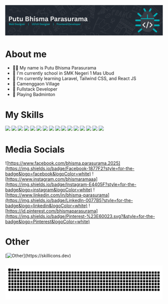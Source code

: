 <!--
**bhismaparasurama/bhismaparasurama** is a ✨ _special_ ✨ repository because its `README.md` (this file) appears on your GitHub profile.

Here are some ideas to get you started:

- 🔭 I’m currently working on ...
- 🌱 I’m currently learning ...
- 👯 I’m looking to collaborate on ...
- 🤔 I’m looking for help with ...
- 💬 Ask me about ...
- 📫 How to reach me: ...
- 😄 Pronouns: ...
- ⚡ Fun fact: ...
-->

<img src="./img/header_github.png">

# About me
- 🧑‍💻 My name is Putu Bhisma Parasurama
- 🏫 I'm currently school in SMK Negeri 1 Mas Ubud
- 🍃 I'm currently learning Laravel, Tailwind CSS, and React JS
- 📍 Camenggaon Village  
- 🚀 Fullstack Developer 
- 🏸 Playing Badminton

# My Skills
<div>
    <img src="https://img.shields.io/badge/MySQL-005C84?style=for-the-badge&logo=mysql&logoColor=white" />
    <img src="https://img.shields.io/badge/phpmyadmin-6C78AF?style=for-the-badge&logo=phpmyadmin&logoColor=white" />
    <img src="https://img.shields.io/badge/Canva-%2300C4CC.svg?&style=for-the-badge&logo=Canva&logoColor=white" />
    <img src="https://img.shields.io/badge/Figma-F24E1E?style=for-the-badge&logo=figma&logoColor=white" />
    <img src="https://img.shields.io/badge/Bootstrap-563D7C?style=for-the-badge&logo=bootstrap&logoColor=white" />
    <img src="https://img.shields.io/badge/Font_Awesome-339AF0?style=for-the-badge&logo=fontawesome&logoColor=white" />
    <img src="https://img.shields.io/badge/jQuery-0769AD?style=for-the-badge&logo=jquery&logoColor=white" />
    <img src="https://img.shields.io/badge/Laragon-0E83CD?style=for-the-badge&logo=Laragon&logoColor=white" />
    <img src="https://img.shields.io/badge/Laravel-FF2D20?style=for-the-badge&logo=laravel&logoColor=white" />
    <img src="https://img.shields.io/badge/Sass-CC6699?style=for-the-badge&logo=sass&logoColor=white" />
    <img src="https://img.shields.io/badge/Tailwind_CSS-38B2AC?style=for-the-badge&logo=tailwind-css&logoColor=white" />
    <img src="https://img.shields.io/badge/Xampp-F37623?style=for-the-badge&logo=xampp&logoColor=white" />
    <img src="https://img.shields.io/badge/CSS3-1572B6?style=for-the-badge&logo=css3&logoColor=white" />
    <img src="https://img.shields.io/badge/HTML5-E34F26?style=for-the-badge&logo=html5&logoColor=white" />
    <img src="https://img.shields.io/badge/JavaScript-323330?style=for-the-badge&logo=javascript&logoColor=F7DF1E" />
    <img src="https://img.shields.io/badge/PHP-777BB4?style=for-the-badge&logo=php&logoColor=white" />
</div>

# Media Socials
![https://www.facebook.com/bhisma.parasurama.2025](https://img.shields.io/badge/Facebook-1877F2?style=for-the-badge&logo=facebook&logoColor=white)
![https://www.instagram.com/bhismaramaaa](https://img.shields.io/badge/Instagram-E4405F?style=for-the-badge&logo=instagram&logoColor=white)
![https://www.linkedin.com/in/bhisma-parasurama](https://img.shields.io/badge/LinkedIn-0077B5?style=for-the-badge&logo=linkedin&logoColor=white)
![https://id.pinterest.com/bhismaparasurama](https://img.shields.io/badge/Pinterest-%23E60023.svg?&style=for-the-badge&logo=Pinterest&logoColor=white)

# Other
[![Other](https://skillicons.dev/icons?i=bootstrap,css,dotnet,figma,git,github,html,htmx,js,jquery,laravel,mysql,nodejs,php,postman,powershell,sass,tailwind,visualstudio,vscode,)](https://skillicons.dev)

###

<img src="https://raw.githubusercontent.com/bhismaparasurama/bhismaparasurama/output/snake.svg" alt="Snake animation" />

